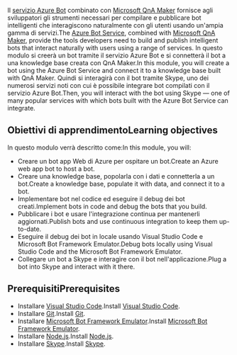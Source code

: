 <span data-ttu-id="f48dd-101">Il [servizio Azure Bot](https://azure.microsoft.com/en*us/services/bot*service/) combinato con [Microsoft QnA Maker](https://www.qnamaker.ai/) fornisce agli sviluppatori gli strumenti necessari per compilare e pubblicare bot intelligenti che interagiscono naturalmente con gli utenti usando un'ampia gamma di servizi.</span><span class="sxs-lookup"><span data-stu-id="f48dd-101">The [Azure Bot Service](https://azure.microsoft.com/en*us/services/bot*service/), combined with [Microsoft QnA Maker](https://www.qnamaker.ai/), provide the tools developers need to build and publish intelligent bots that interact naturally with users using a range of services.</span></span> <span data-ttu-id="f48dd-102">In questo modulo si creerà un bot tramite il servizio Azure Bot e si connetterà il bot a una knowledge base creata con QnA Maker.</span><span class="sxs-lookup"><span data-stu-id="f48dd-102">In this module, you will create a bot using the Azure Bot Service and connect it to a knowledge base built with QnA Maker.</span></span> <span data-ttu-id="f48dd-103">Quindi si interagirà con il bot tramite Skype, uno dei numerosi servizi noti con cui è possibile integrare bot compilati con il servizio Azure Bot.</span><span class="sxs-lookup"><span data-stu-id="f48dd-103">Then, you will interact with the bot using Skype — one of many popular services with which bots built with the Azure Bot Service can integrate.</span></span>

## <a name="learning-objectives"></a><span data-ttu-id="f48dd-104">Obiettivi di apprendimento</span><span class="sxs-lookup"><span data-stu-id="f48dd-104">Learning objectives</span></span>

<span data-ttu-id="f48dd-105">In questo modulo verrà descritto come:</span><span class="sxs-lookup"><span data-stu-id="f48dd-105">In this module, you will:</span></span>

- <span data-ttu-id="f48dd-106">Creare un bot app Web di Azure per ospitare un bot.</span><span class="sxs-lookup"><span data-stu-id="f48dd-106">Create an Azure web app bot to host a bot.</span></span>
- <span data-ttu-id="f48dd-107">Creare una knowledge base, popolarla con i dati e connetterla a un bot.</span><span class="sxs-lookup"><span data-stu-id="f48dd-107">Create a knowledge base, populate it with data, and connect it to a bot.</span></span>
- <span data-ttu-id="f48dd-108">Implementare bot nel codice ed eseguire il debug dei bot creati.</span><span class="sxs-lookup"><span data-stu-id="f48dd-108">Implement bots in code and debug the bots that you build.</span></span>
- <span data-ttu-id="f48dd-109">Pubblicare i bot e usare l'integrazione continua per mantenerli aggiornati.</span><span class="sxs-lookup"><span data-stu-id="f48dd-109">Publish bots and use continuous integration to keep them up-to-date.</span></span>
- <span data-ttu-id="f48dd-110">Eseguire il debug dei bot in locale usando Visual Studio Code e Microsoft Bot Framework Emulator.</span><span class="sxs-lookup"><span data-stu-id="f48dd-110">Debug bots locally using Visual Studio Code and the Microsoft Bot Framework Emulator.</span></span>
- <span data-ttu-id="f48dd-111">Collegare un bot a Skype e interagire con il bot nell'applicazione.</span><span class="sxs-lookup"><span data-stu-id="f48dd-111">Plug a bot into Skype and interact with it there.</span></span>

## <a name="prerequisites"></a><span data-ttu-id="f48dd-112">Prerequisiti</span><span class="sxs-lookup"><span data-stu-id="f48dd-112">Prerequisites</span></span>

- <span data-ttu-id="f48dd-113">Installare [Visual Studio Code](http://code.visualstudio.com).</span><span class="sxs-lookup"><span data-stu-id="f48dd-113">Install [Visual Studio Code](http://code.visualstudio.com).</span></span>
- <span data-ttu-id="f48dd-114">Installare [Git](https://git-scm.com).</span><span class="sxs-lookup"><span data-stu-id="f48dd-114">Install [Git](https://git-scm.com).</span></span>
- <span data-ttu-id="f48dd-115">Installare [Microsoft Bot Framework Emulator](https://emulator.botframework.com/).</span><span class="sxs-lookup"><span data-stu-id="f48dd-115">Install [Microsoft Bot Framework Emulator](https://emulator.botframework.com/).</span></span>
- <span data-ttu-id="f48dd-116">Installare [Node.js](https://nodejs.org).</span><span class="sxs-lookup"><span data-stu-id="f48dd-116">Install [Node.js](https://nodejs.org).</span></span>
- <span data-ttu-id="f48dd-117">Installare [Skype](https://www.skype.com/en/download-skype/skype-for-computer/).</span><span class="sxs-lookup"><span data-stu-id="f48dd-117">Install [Skype](https://www.skype.com/en/download-skype/skype-for-computer/).</span></span>
